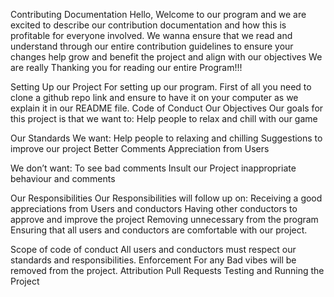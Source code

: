 Contributing Documentation
Hello, 
Welcome to our program and we are excited to describe our contribution documentation and how this is profitable for everyone involved.
We wanna ensure that we read and understand through our entire contribution guidelines to ensure your changes help grow and benefit the project and align with our objectives
We are really Thanking  you for reading our entire Program!!!
 
Setting Up our Project
For setting up our program. First of all you need to clone a github repo link and ensure to have it on your computer as we explain it in our README file.
Code of Conduct
Our Objectives
Our goals for this project is that we want to:
Help people to relax and chill with our game
 
Our Standards
We want:
Help people to relaxing and chilling
Suggestions to improve our project
Better Comments 
Appreciation from Users

We don’t want:
To see bad comments
Insult our Project
inappropriate behaviour and comments 

 
Our Responsibilities
Our Responsibilities will follow up on:
Receiving a good appreciations from Users and conductors 
Having other conductors to approve and improve the project
Removing unnecessary from the program
Ensuring that all users and conductors are comfortable with our project.
 
Scope of code of conduct
All users and conductors must respect our standards and responsibilities.
Enforcement
For any Bad vibes will be removed from the project.
Attribution
Pull Requests
Testing and Running the Project
